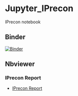 # Jupyter_IPrecon
IPrecon notebook

## Binder
[![Binder](https://mybinder.org/badge_logo.svg)](https://mybinder.org/v2/gh/netscylla/Jupyter_IPrecon/master)

## Nbviewer
### IPrecon Report
* [IPrecon Report](https://nbviewer.jupyter.org/github/netscylla/Jupyter_IPrecon/blob/master/IPrecon.ipynb)
